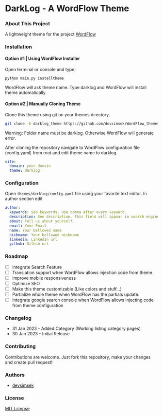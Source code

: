 # DarkLog - A WordFlow Theme

<!--**New Feature**: Now your readers can search using wordflow json api!-->

### About This Project

A lightweight theme for the project [WordFlow](https://github.com/devsimsek/WordFlow)

<!-- Soon... Want to preview this theme? [Click here!](https://preview_theme.devsimsek.github.io)-->

### Installation

#### Option #1 | Using WordFlow Installer

Open terminal or console and type;

````sh
python main.py installtheme
````

WordFlow will ask theme name. Type darklog and WordFlow will install theme automatically.

#### Option #2 | Manually Cloning Theme

Clone this theme using git on your themes directory.

````sh
git clone -b darklog_theme https://github.com/devsimsek/WordFlow_themes darklog
````

Warning: Folder name must be darklog. Otherwise WordFlow will generate error.

After cloning the repository navigate to WordFlow configuration file (config.yaml) from root and edit theme name to
darklog.

````yaml
site:
  domain: your domain
  theme: darklog
````

### Configuration

Open ``themes/darklog/config.yaml`` file using your favorite text editor.
In author section edit

````yaml
author:
  keywords: Seo keywords. Use comma after every keyword.
  description: Seo description. this field will appear in search engines and opengraph api
  about: Tell us about yourself.
  email: Your Email
  name: Your bellowed name
  nickname: Your bellowed nickname
  linkedin: LinkedIn url
  github: Github url
````

### Roadmap

* [ ] Integrate Search Feature
* [ ] Translation support when WordFlow allows injection code from theme
* [ ] Improve mobile responsiveness
* [ ] Optimize SEO
* [ ] Make this theme customizable (Like colors and stuff...)
* [ ] Partialize whole theme when WordFlow has the partials update.
* [ ] Integrate google search console when WordFlow allows injecting code from theme configuration

### Changelog

* 31 Jan 2023 - Added Category (Working listing category pages)
* 30 Jan 2023 - Initial Release

### Contributing

Contributions are welcome. Just fork this repository, make your changes and create pull request!

### Authors

- [devsimsek](https://beta.smsk.me)

### License

[MIT License](https://devsimsek.mit-license.org)